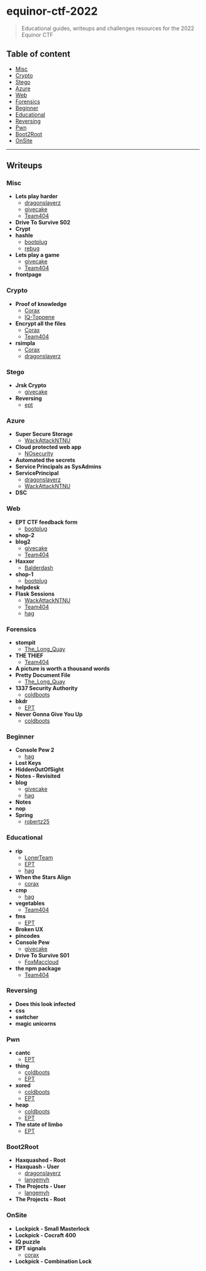 
# equinor-ctf-2022
> Educational guides, writeups and challenges resources for the 2022 Equinor CTF


## Table of content
- [Misc](#misc)
- [Crypto](#crypto)
- [Stego](#stego)
- [Azure](#azure)
- [Web](#web)
- [Forensics](#forensics)
- [Beginner](#beginner)
- [Educational](#educational)
- [Reversing](#reversing)
- [Pwn](#pwn)
- [Boot2Root](#boot2root)
- [OnSite](#onsite)

---

## Writeups

### Misc
 - **Lets play harder**
	 - [dragonslayerz](/writeups/Misc/Lets%20play%20harder/dragonslayerz)  
	 - [givecake](/writeups/Misc/Lets%20play%20harder/givecake)  
	 - [Team404](/writeups/Misc/Lets%20play%20harder/Team404)  
 - **Drive To Survive S02**
 - **Crypt**
 - **hashle**
	 - [bootplug](/writeups/Misc/hashle/bootplug)  
	 - [rebug](/writeups/Misc/hashle/rebug)  
 - **Lets play a game**
	 - [givecake](/writeups/Misc/Lets%20play%20a%20game/givecake)  
	 - [Team404](/writeups/Misc/Lets%20play%20a%20game/Team404)  
 - **frontpage**
### Crypto
 - **Proof of knowledge**
	 - [Corax](/writeups/Crypto/Proof%20of%20knowledge/Corax)  
	 - [IQ-Toppene](/writeups/Crypto/Proof%20of%20knowledge/IQ-Toppene)  
 - **Encrypt all the files**
	 - [Corax](/writeups/Crypto/Encrypt%20all%20the%20files/Corax)  
	 - [Team404](/writeups/Crypto/Encrypt%20all%20the%20files/Team404)  
 - **rsimpla**
	 - [Corax](/writeups/Crypto/rsimpla/Corax)  
	 - [dragonslayerz](/writeups/Crypto/rsimpla/dragonslayerz)  
### Stego
 - **Jrsk Crypto**
	 - [givecake](/writeups/Stego/Jrsk%20Crypto/givecake)  
 - **Reversing**
	 - [ept](/writeups/Stego/Reversing/ept)  
### Azure
 - **Super Secure Storage**
	 - [WackAttackNTNU](/writeups/Azure/Super%20Secure%20Storage/WackAttackNTNU)  
 - **Cloud protected web app**
	 - [NOsecurity](/writeups/Azure/Cloud%20protected%20web%20app/NOsecurity)  
 - **Automated the secrets**
 - **Service Principals as SysAdmins**
 - **ServicePrincipal**
	 - [dragonslayerz](/writeups/Azure/ServicePrincipal/dragonslayerz)  
	 - [WackAttackNTNU](/writeups/Azure/ServicePrincipal/WackAttackNTNU)  
 - **DSC**
### Web
 - **EPT CTF feedback form**
	 - [bootplug](/writeups/Web/EPT%20CTF%20feedback%20form/bootplug)  
 - **shop-2**
 - **blog2**
	 - [givecake](/writeups/Web/blog2/givecake)  
	 - [Team404](/writeups/Web/blog2/Team404)  
 - **Haxxor**
	 - [Balderdash](/writeups/Web/Haxxor/Balderdash)  
 - **shop-1**
	 - [bootplug](/writeups/Web/shop-1/bootplug)  
 - **helpdesk**
 - **Flask Sessions**
	 - [WackAttackNTNU](/writeups/Web/Flask%20Sessions/WackAttackNTNU)  
	 - [Team404](/writeups/Web/Flask%20Sessions/Team404)  
	 - [hag](/writeups/Web/Flask%20Sessions/hag)  
### Forensics
 - **stompit**
	 - [The_Long_Quay](/writeups/Forensics/stompit/The_Long_Quay)  
 - **THE THIEF**
	 - [Team404](/writeups/Forensics/THE%20THIEF/Team404)  
 - **A picture is worth a thousand words**
 - **Pretty Document File**
	 - [The_Long_Quay](/writeups/Forensics/Pretty%20Document%20File/The_Long_Quay)  
 - **1337 Security Authority**
	 - [coldboots](/writeups/Forensics/1337%20Security%20Authority/coldboots)  
 - **bkdr**
	 - [EPT](/writeups/Forensics/bkdr/EPT)  
 - **Never Gonna Give You Up**
	 - [coldboots](/writeups/Forensics/Never%20Gonna%20Give%20You%20Up/coldboots)  
### Beginner
 - **Console Pew 2**
	 - [hag](/writeups/Beginner/Console%20Pew%202/hag)  
 - **Lost Keys**
 - **HiddenOutOfSight**
 - **Notes - Revisited**
 - **blog**
	 - [givecake](/writeups/Beginner/blog/givecake)  
	 - [hag](/writeups/Beginner/blog/hag)  
 - **Notes**
 - **nop**
 - **Spring**
	 - [robertz25](/writeups/Beginner/Spring/robertz25)  
### Educational
 - **rip**
	 - [LonerTeam](/writeups/Educational/rip/LonerTeam)  
	 - [EPT](/writeups/Educational/rip/EPT)  
	 - [hag](/writeups/Educational/rip/hag)  
 - **When the Stars Align**
	 - [corax](/writeups/Educational/When%20the%20Stars%20Align/corax)  
 - **cmp**
	 - [hag](/writeups/Educational/cmp/hag)  
 - **vegetables**
	 - [Team404](/writeups/Educational/vegetables/Team404)  
 - **fms**
	 - [EPT](/writeups/Educational/fms/EPT)  
 - **Broken UX**
 - **pincodes**
 - **Console Pew**
	 - [givecake](/writeups/Educational/Console%20Pew/givecake)  
 - **Drive To Survive S01**
	 - [FoxMaccloud](/writeups/Educational/Drive%20To%20Survive%20S01/FoxMaccloud)  
 - **the npm package**
	 - [Team404](/writeups/Educational/the%20npm%20package/Team404)  
### Reversing
 - **Does this look infected**
 - **css**
 - **switcher**
 - **magic unicorns**
### Pwn
 - **cantc**
	 - [EPT](/writeups/Pwn/cantc/EPT)  
 - **thing**
	 - [coldboots](/writeups/Pwn/thing/coldboots)  
	 - [EPT](/writeups/Pwn/thing/EPT)  
 - **xored**
	 - [coldboots](/writeups/Pwn/xored/coldboots)  
	 - [EPT](/writeups/Pwn/xored/EPT)  
 - **heap**
	 - [coldboots](/writeups/Pwn/heap/coldboots)  
	 - [EPT](/writeups/Pwn/heap/EPT)  
 - **The state of limbo**
	 - [EPT](/writeups/Pwn/The%20state%20of%20limbo/EPT)  
### Boot2Root
 - **Haxquashed - Root**
 - **Haxquash - User**
	 - [dragonslayerz](/writeups/Boot2Root/Haxquash%20-%20User/dragonslayerz)  
	 - [langemyh](/writeups/Boot2Root/Haxquash%20-%20User/langemyh)  
 - **The Projects - User**
	 - [langemyh](/writeups/Boot2Root/The%20Projects%20-%20User/langemyh)  
 - **The Projects - Root**
### OnSite
 - **Lockpick - Small Masterlock**
 - **Lockpick - Cocraft 400**
 - **IQ puzzle**
 - **EPT signals**
	 - [corax](/writeups/OnSite/EPT%20signals/corax)  
 - **Lockpick - Combination Lock**
